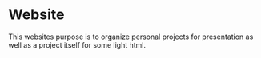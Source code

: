 # Website
This websites purpose is to organize personal projects for presentation as well as a project itself for some light html.
